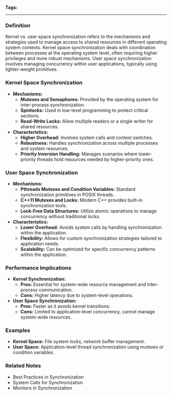 **Tags:** 

---

### **Definition**

Kernel vs. user space synchronization refers to the mechanisms and strategies used to manage access to shared resources in different operating system contexts. Kernel space synchronization deals with coordination between processes at the operating system level, often requiring higher privileges and more robust mechanisms. User space synchronization involves managing concurrency within user applications, typically using lighter-weight primitives.

### **Kernel Space Synchronization**

- **Mechanisms:**
    - **Mutexes and Semaphores:** Provided by the operating system for inter-process synchronization.
    - **Spinlocks:** Used in low-level programming to protect critical sections.
    - **Read-Write Locks:** Allow multiple readers or a single writer for shared resources.
- **Characteristics:**
    - **Higher Overhead:** Involves system calls and context switches.
    - **Robustness:** Handles synchronization across multiple processes and system resources.
    - **Priority Inversion Handling:** Manages scenarios where lower-priority threads hold resources needed by higher-priority ones.

### **User Space Synchronization**

- **Mechanisms:**
    - **Pthreads Mutexes and Condition Variables:** Standard synchronization primitives in POSIX threads.
    - **C++11 Mutexes and Locks:** Modern C++ provides built-in synchronization tools.
    - **Lock-Free Data Structures:** Utilize atomic operations to manage concurrency without traditional locks.
- **Characteristics:**
    - **Lower Overhead:** Avoids system calls by handling synchronization within the application.
    - **Flexibility:** Allows for custom synchronization strategies tailored to application needs.
    - **Scalability:** Can be optimized for specific concurrency patterns within the application.

### **Performance Implications**

- **Kernel Synchronization:**
    - **Pros:** Essential for system-wide resource management and inter-process communication.
    - **Cons:** Higher latency due to system-level operations.
- **User Space Synchronization:**
    - **Pros:** Faster as it avoids kernel transitions.
    - **Cons:** Limited to application-level concurrency, cannot manage system-wide resources.

### **Examples**

- **Kernel Space:** File system locks, network buffer management.
- **User Space:** Application-level thread synchronization using mutexes or condition variables.

### **Related Notes**

- Best Practices in Synchronization
- System Calls for Synchronization
- Monitors in Synchronization